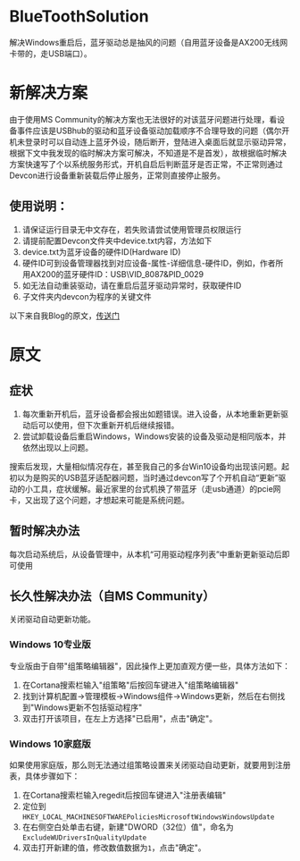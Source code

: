 # BlueToothSolution
解决Windows重启后，蓝牙驱动总是抽风的问题（自用蓝牙设备是AX200无线网卡带的，走USB端口）。

# 新解决方案
由于使用MS Community的解决方案也无法很好的对该蓝牙问题进行处理，看设备事件应该是USBhub的驱动和蓝牙设备驱动加载顺序不合理导致的问题（偶尔开机未登录时可以自动连上蓝牙外设，随后断开，登陆进入桌面后就显示驱动异常，根据下文中我发现的临时解决方案可解决，不知道是不是首发），故根据临时解决方案快速写了个以系统服务形式，开机自启后判断蓝牙是否正常，不正常则通过Devcon进行设备重新装载后停止服务，正常则直接停止服务。

## 使用说明：
1. 请保证运行目录无中文存在，若失败请尝试使用管理员权限运行
2. 请提前配置Devcon文件夹中device.txt内容，方法如下
3. device.txt为蓝牙设备的硬件ID(Hardware ID)
4. 硬件ID可到设备管理器找到对应设备-属性-详细信息-硬件ID，例如，作者所用AX200的蓝牙硬件ID：USB\VID_8087&PID_0029
5. 如无法自动重装驱动，请在重启后蓝牙驱动异常时，获取硬件ID
6. 子文件夹内devcon为程序的关键文件

以下来自我Blog的原文，[传送门](https://www.slakey.cn/archives/38/)
# 原文
## 症状
1. 每次重新开机后，蓝牙设备都会报出如题错误。进入设备，从本地重新更新驱动后可以使用，但下次重新开机后继续报错。
2. 尝试卸载设备后重启Windows，Windows安装的设备及驱动是相同版本，并依然出现以上问题。

搜索后发现，大量相似情况存在，甚至我自己的多台Win10设备均出现该问题。起初以为是购买的USB蓝牙适配器问题，当时通过devcon写了个开机自动“更新”驱动的小工具，症状缓解。最近家里的台式机换了带蓝牙（走usb通道）的pcie网卡，又出现了这个问题，才想起来可能是系统问题。
## 暂时解决办法
每次启动系统后，从设备管理中，从本机“可用驱动程序列表”中重新更新驱动后即可使用

## 长久性解决办法（自MS Community）
关闭驱动自动更新功能。
### Windows 10专业版
专业版由于自带"组策略编辑器"，因此操作上更加直观方便一些，具体方法如下：

1. 在Cortana搜索栏输入"组策略"后按回车键进入"组策略编辑器"
2. 找到计算机配置→管理模板→Windows组件→Windows更新，然后在右侧找到"Windows更新不包括驱动程序"
3. 双击打开该项目，在左上方选择"已启用"，点击"确定"。

### Windows 10家庭版
如果使用家庭版，那么则无法通过组策略设置来关闭驱动自动更新，就要用到注册表，具体步骤如下：

1. 在Cortana搜索栏输入regedit后按回车键进入"注册表编辑"
2. 定位到```HKEY_LOCAL_MACHINESOFTWAREPoliciesMicrosoftWindowsWindowsUpdate```
3. 在右侧空白处单击右键，新建"DWORD（32位）值"，命名为```ExcludeWUDriversInQualityUpdate```
4. 双击打开新建的值，修改数值数据为```1```，点击"确定"。
